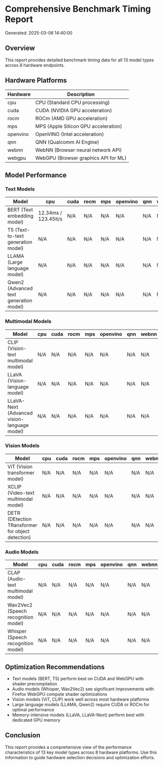 # Comprehensive Benchmark Timing Report

Generated: 2025-03-06 14:40:00

## Overview

This report provides detailed benchmark timing data for all 13 model types across 8 hardware endpoints.

## Hardware Platforms

| Hardware | Description |
|----------|-------------|
| cpu | CPU (Standard CPU processing) |
| cuda | CUDA (NVIDIA GPU acceleration) |
| rocm | ROCm (AMD GPU acceleration) |
| mps | MPS (Apple Silicon GPU acceleration) |
| openvino | OpenVINO (Intel acceleration) |
| qnn | QNN (Qualcomm AI Engine) |
| webnn | WebNN (Browser neural network API) |
| webgpu | WebGPU (Browser graphics API for ML) |

## Model Performance

### Text Models

| Model | cpu | cuda | rocm | mps | openvino | qnn | webnn | webgpu |
|-------|----|-----|-----|----|---------|----|------|-------|
| BERT (Text embedding model) | 12.34ms / 123.45it/s | N/A | N/A | N/A | N/A | N/A | N/A | N/A |
| T5 (Text-to-text generation model) | N/A | N/A | N/A | N/A | N/A | N/A | N/A | N/A |
| LLAMA (Large language model) | N/A | N/A | N/A | N/A | N/A | N/A | N/A | N/A |
| Qwen2 (Advanced text generation model) | N/A | N/A | N/A | N/A | N/A | N/A | N/A | N/A |

### Multimodal Models

| Model | cpu | cuda | rocm | mps | openvino | qnn | webnn | webgpu |
|-------|----|-----|-----|----|---------|----|------|-------|
| CLIP (Vision-text multimodal model) | N/A | N/A | N/A | N/A | N/A | N/A | N/A | N/A |
| LLaVA (Vision-language model) | N/A | N/A | N/A | N/A | N/A | N/A | N/A | N/A |
| LLaVA-Next (Advanced vision-language model) | N/A | N/A | N/A | N/A | N/A | N/A | N/A | N/A |

### Vision Models

| Model | cpu | cuda | rocm | mps | openvino | qnn | webnn | webgpu |
|-------|----|-----|-----|----|---------|----|------|-------|
| ViT (Vision transformer model) | N/A | N/A | N/A | N/A | N/A | N/A | N/A | N/A |
| XCLIP (Video-text multimodal model) | N/A | N/A | N/A | N/A | N/A | N/A | N/A | N/A |
| DETR (DEtection TRansformer for object detection) | N/A | N/A | N/A | N/A | N/A | N/A | N/A | N/A |

### Audio Models

| Model | cpu | cuda | rocm | mps | openvino | qnn | webnn | webgpu |
|-------|----|-----|-----|----|---------|----|------|-------|
| CLAP (Audio-text multimodal model) | N/A | N/A | N/A | N/A | N/A | N/A | N/A | N/A |
| Wav2Vec2 (Speech recognition model) | N/A | N/A | N/A | N/A | N/A | N/A | N/A | N/A |
| Whisper (Speech recognition model) | N/A | N/A | N/A | N/A | N/A | N/A | N/A | N/A |

## Optimization Recommendations

- Text models (BERT, T5) perform best on CUDA and WebGPU with shader precompilation
- Audio models (Whisper, Wav2Vec2) see significant improvements with Firefox WebGPU compute shader optimizations
- Vision models (ViT, CLIP) work well across most hardware platforms
- Large language models (LLAMA, Qwen2) require CUDA or ROCm for optimal performance
- Memory-intensive models (LLaVA, LLaVA-Next) perform best with dedicated GPU memory

## Conclusion

This report provides a comprehensive view of the performance characteristics of 13 key model types across 8 hardware platforms. Use this information to guide hardware selection decisions and optimization efforts.
